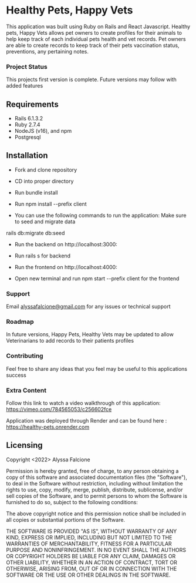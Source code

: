 # Healthy Pets, Happy Vets
This application was built using Ruby on Rails and React Javascript. Healthy pets, Happy Vets allows pet owners to create profiles for their animals to help keep track of each individual pets health and vet records. Pet owners are able to create records to keep track of their pets vaccination status, preventions, any pertaining notes. 

### Project Status
This projects first version is complete. Future versions may follow with added features

## Requirements
* Rails 6.1.3.2
* Ruby 2.7.4
* NodeJS (v16), and npm
* Postgresql
  

## Installation
* Fork and clone repository
* CD into proper directory
* Run bundle install
* Run npm install --prefix client

* You can use the following commands to run the application: Make sure to seed and migrate data

rails db:migrate db:seed

* Run the backend on http://localhost:3000:
- Run rails s for backend

* Run the frontend on http://localhost:4000:
 - Open new terminal and run npm start --prefix client for the frontend


### Support
Email alyssafalcione@gmail.com for any issues or technical support

### Roadmap
In future versions, Happy Pets, Healthy Vets may be updated to allow Veterinarians to add records to their patients profiles

### Contributing
Feel free to share any ideas that you feel may be useful to this applications success

### Extra Content
Follow this link to watch a video walkthrough of this application: https://vimeo.com/784565053/c256602fce

Application was deployed through Render and can be found here : https://healthy-pets.onrender.com


## Licensing
Copyright <2022> Alyssa Falcione

Permission is hereby granted, free of charge, to any person obtaining a copy of this software and associated documentation files (the "Software"), to deal in the Software without restriction, including without limitation the rights to use, copy, modify, merge, publish, distribute, sublicense, and/or sell copies of the Software, and to permit persons to whom the Software is furnished to do so, subject to the following conditions:

The above copyright notice and this permission notice shall be included in all copies or substantial portions of the Software.

THE SOFTWARE IS PROVIDED "AS IS", WITHOUT WARRANTY OF ANY KIND, EXPRESS OR IMPLIED, INCLUDING BUT NOT LIMITED TO THE WARRANTIES OF MERCHANTABILITY, FITNESS FOR A PARTICULAR PURPOSE AND NONINFRINGEMENT. IN NO EVENT SHALL THE AUTHORS OR COPYRIGHT HOLDERS BE LIABLE FOR ANY CLAIM, DAMAGES OR OTHER LIABILITY, WHETHER IN AN ACTION OF CONTRACT, TORT OR OTHERWISE, ARISING FROM, OUT OF OR IN CONNECTION WITH THE SOFTWARE OR THE USE OR OTHER DEALINGS IN THE SOFTWARE.